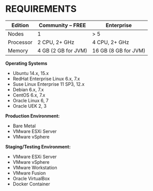 REQUIREMENTS
============

| Edition | Community – FREE | Enterprise |
| --- | --- | --- |
| Nodes | 1 | > 5 |
| Processor | 2 CPU, 2+ GHz | 4 CPU, 2+ GHz |
| Memory | 4 GB (2 GB for JVM) | 16 GB (8 GB for JVM) |

**Operating Systems**

-   Ubuntu 14.x, 15.x
-   RedHat Enterprise Linux 6.x, 7.x
-   Suse Linux Enterprise 11 SP3, 12.x
-   Debian 6.x, 7.x
-   CentOS 6.x, 7.x
-   Oracle Linux 6, 7
-   Oracle UEK 2, 3

**Production Environment:**

-   Bare Metal
-   VMware ESXi Server
-   VMware vSphere

**Staging/Testing Environment:**

-   VMware ESXi Server
-   VMware vSphere
-   VMware Workstation
-   VMware Fusion
-   Oracle VirtualBox
-   Docker Container